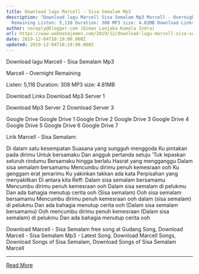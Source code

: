 ```yaml
---
title: Download lagu Marcell - Sisa Semalam Mp3
description: "Download lagu Marcell Sisa Semalam Mp3 Marcell - Overnight
  Remaining Listen: 5,118 Duration: 308 MP3 size: 4.81MB Download Links"
author: noreply@blogger.com (Dimas Lanjaka Kumala Indra)
url: https://www.webmanajemen.com/2019/12/download-lagu-marcell-sisa-semalam-mp3.html
date: 2019-12-04T10:19:00.000Z
updated: 2019-12-04T10:19:00.000Z
---
```


Download lagu Marcell - Sisa Semalam Mp3

  Marcell - Overnight Remaining 

  Listen: 5,118 
  Duration: 308 
  MP3 size: 4.81MB 

  Download Links 
  Download Mp3 Server 1 

  Download Mp3 Server 2 
  Download Server 3 


  Google Drive   Google Drive 1 
  Google Drive 2 
  Google Drive 3 
  Google Drive 4 
  Google Drive 5 
  Google Drive 6 
  Google Drive 7 


                             
Lirik Marcell - Sisa Semalam:
                             
 Di dalam satu kesempatan 
 Suasana yang sungguh menggoda 
 Ku pintakan pada dirimu 
 Untuk bersamaku 
 Dan angguk pertanda setuju 
 'Tuk lepaskan seluruh rindumu 
 Bersamaku hingga berlalu 
 Hasrat yang mengganggu 
 Dalam sisa semalam bersamamu 
 Mencumbu dirimu penuh kemesraan ooh 
 Ku genggam erat jemarimu 
 Ku yakinkan takkan ada kata 
 Perpisahan yang menyakitkan 
 Di antara kita 
 Reff: 
 Dalam sisa semalam bersamamu 
 Mencumbu dirimu penuh kemesraan ooh 
 Dalam sisa semalam di pelukmu 
 Dan ada bahagia menutup cerita ooh 
 (Sisa semalam) 
 Ooh sisa semalam bersamamu 
 Mencumbu dirimu penuh kemesraan ooh 
 dalam (sisa semalam) di pelukmu 
 Dan ada bahagia menutup cerita ooh 
 (Dalam sisa semalam bersamamu) 
 Ooh mencumbu dirimu penuh kemesraan 
 (Dalam sisa semalam) di pelukmu 
 Dan ada bahagia menutup cerita ooh 
                         
  Download Marcell - Sisa Semalam free song at Gudang Song, Download Marcell - Sisa Semalam Mp3 - Latest Song.  Download Marcell Songs, Download Songs of Sisa Semalam, Download Songs of Sisa Semalam Marcell<hr/> <a href="https://www.webmanajemen.com/2019/12/download-lagu-marcell-sisa-semalam-mp3.html" rel="follow" class="button" id="read-more">Read More</a>